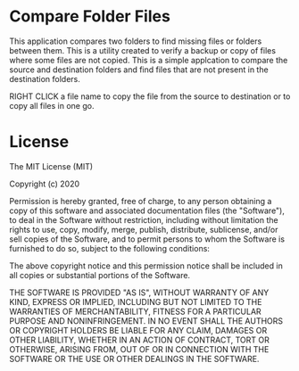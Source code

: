 # Compare Folder Files

This application compares two folders to find missing files or folders between them. This is a utility created to verify a backup or copy of files where some files are not copied. 
This is a simple applcation to compare the source and destination folders and find files that are not present in the destination folders. 

RIGHT CLICK a file name to copy the file from the source to destination or to copy all files in one go.

# License 

The MIT License (MIT)

Copyright (c) 2020

Permission is hereby granted, free of charge, to any person obtaining a copy of this software and associated documentation files (the "Software"), to deal in the Software without restriction, including without limitation the rights to use, copy, modify, merge, publish, distribute, sublicense, and/or sell copies of the Software, and to permit persons to whom the Software is furnished to do so, subject to the following conditions:

The above copyright notice and this permission notice shall be included in all copies or substantial portions of the Software.

THE SOFTWARE IS PROVIDED "AS IS", WITHOUT WARRANTY OF ANY KIND, EXPRESS OR IMPLIED, INCLUDING BUT NOT LIMITED TO THE WARRANTIES OF MERCHANTABILITY, FITNESS FOR A PARTICULAR PURPOSE AND NONINFRINGEMENT. IN NO EVENT SHALL THE AUTHORS OR COPYRIGHT HOLDERS BE LIABLE FOR ANY CLAIM, DAMAGES OR OTHER LIABILITY, WHETHER IN AN ACTION OF CONTRACT, TORT OR OTHERWISE, ARISING FROM, OUT OF OR IN CONNECTION WITH THE SOFTWARE OR THE USE OR OTHER DEALINGS IN THE SOFTWARE.